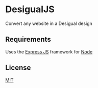 # DesigualJS
Convert any website in a Desigual design

## Requirements
Uses the [Express JS](http://expressjs.com/) framework for [Node](https://nodejs.org/en/)

## License
[MIT](https://tldrlegal.com/license/mit-license#summary)
